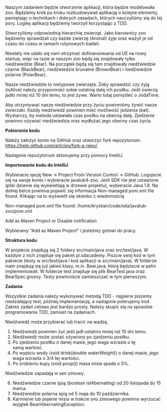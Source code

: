 Naszym zadaniem będzie stworzenie aplikacji, która będzie modelowała zoo. Będziemy krok po kroku rozbudowywali aplikację o kolejne elementy, pamiętając o technikach i dobrych zasadach, których nauczyliśmy się do tej pory. Logikę aplikacji będziemy tworzyli korzystając z TDD.

Stworzyliśmy odpowiednią hierarchię zwierząt. Jako kierownicy zoo będziemy sprawdzali czy każde zwierzę (Animal) żyje oraz ważyli je od czasu do czasu w ramach rutynowych badań.

Niestety nie udało się nam otrzymać dofinansowania od UE na nowy startup, więc na razie w naszym zoo będą się znajdowały tylko niedźwiedzie (Bear). Na początek będą się tam znajdowały niedźwiedzie czarne (BlackBear), niedźwiedzie brunatne (BrownBear) i niedźwiedzie polarne (PolarBear).

Nasze niedźwiedzie to nietypowe zwierzęta. Żeby sprawdzić czy żyją (isAlive) należy przypomnieć sobie ostatnią datę ich posiłku. Jeśli zwierzę jadło mniej niż 10 dni temu, to jest żywe. Warto tutaj pomyśleć o JodaTime.

Aby utrzymywać nasze niedźwiedzie przy życiu powinniśmy żywić nasze zwierzaki. Każdy niedźwiedź powinien mieć możliwość jedzenia (eat). Wystarczy, by metoda ustawiała czas posiłku na obecną datę. Zjedzenie powinno ożywiać niedźwiedzia oraz wydłużać jego obecny czas życia.

**Pobieranie kodu**

Należy założyć konto na GitHub oraz utworzyć fork repozytorium. 
https://help.github.com/articles/fork-a-repo/ 

Następnie repozytorium sklonujemy przy pomocy IntelliJ.

**Importowanie kodu do IntelliJ**

Wybieracie opcję New -> Project From Version Control -> GitHub. Logujecie się na swoje konto i wybieracie javalub4-zoo. Jeśli SDK nie jest ustawione (pliki dziwnie się wyświetlają w drzewie projektu), wybieracie Java 1.8. 
Na dolnej belce powinna pojawić się informacja Non-managed pom.xml file found. Klikając na to wyświetli się okienko z wiadomością 

Non-managed pom.xml file found: /home/krystian/code/sda/javalub-zoo/pom.xml 

Add as Maven Project or Disable notification

Wybieramy "Add as Maven Project" i jesteśmy gotowi do pracy.


**Struktura kodu**

W projekcie znajdują się 2 foldery src/main/java oraz src/test/java. W każdym z nich znajduje się pakiet pl.sdacademy. Piszcie swój kod w tym pakiecie (testy w src/test/java i kod aplikacji w src/main/java). W folderze main znajdują się już jakieś klasy, m.in. Bear.java, którą będziecie w pełni implementowali. W folderze test znajduje się plik BearTest.java oraz BearSpec.groovy. Testy powinniście zamieszczać w tym pierwszym.


**Zadania**

Wszystkie zadania należy wykonywać metodą TDD - najpierw piszemy niedziałający test, później implementację, a następnie polerujemy kod. Zakres zadań celowo jest bardzo prosty. Należy skupić się na sposobie programowania TDD, zamiast na zadaniach.

Niedźwiedź może przybierać lub tracić na wadzę.

1. Niedźwiedź powinien żyć jeśli jadł ostatnio mniej niż 10 dni temu.
2. Niedźwiedź może zostać ożywiony po zjedzeniu posiłku. 
3. Po zjedzeniu posiłku o danej masie, jego waga wzrasta o tę samą wartość. 
4. Po wypiciu wody (void drink(double waterWeight)) o danej masie, jego waga wzrasta o 3/4 tej wartości.
5. Po zrobieniu kupy (void poop()) masa misia spada o 5%.

Niedźwiedzie zapadają w sen zimowy. 

6. Niedźwiedzie czarne śpią (boolean isHibernating) od 20 listopada do 15 marca.
7. Niedźwiedzie polarna śpią od 5 maja do 10 października.
8. Karmienie lub pojenie misia w trakcie snu zimowego powinno wyrzucać wyjątek BearHibernatingException.
